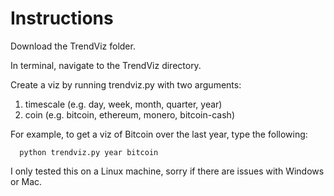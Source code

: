 # Instructions

Download the TrendViz folder. 

In terminal, navigate to the TrendViz directory. 

Create a viz by running trendviz.py with two arguments:

   1) timescale (e.g. day, week, month, quarter, year)
   2) coin (e.g. bitcoin, ethereum, monero, bitcoin-cash)


For example, to get a viz of Bitcoin over the last year, type the following: 

      python trendviz.py year bitcoin



I only tested this on a Linux machine, sorry if there are issues with Windows or Mac.
